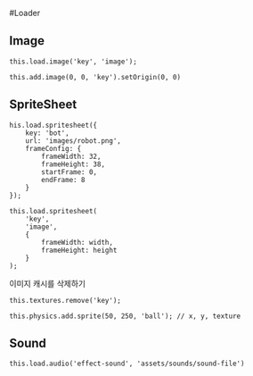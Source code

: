 #Loader
## Image
```
this.load.image('key', 'image');
```
```
this.add.image(0, 0, 'key').setOrigin(0, 0)
```
## SpriteSheet
```
his.load.spritesheet({
    key: 'bot',
    url: 'images/robot.png',
    frameConfig: {
        frameWidth: 32,
        frameHeight: 38,
        startFrame: 0,
        endFrame: 8
    }
});
```
```
this.load.spritesheet(
    'key',
    'image',
    {   
        frameWidth: width,
        frameHeight: height
    }
);
```
이미지 캐시를 삭제하기
```
this.textures.remove('key');
```
```
this.physics.add.sprite(50, 250, 'ball'); // x, y, texture
```
## Sound
```
this.load.audio('effect-sound', 'assets/sounds/sound-file')
```

